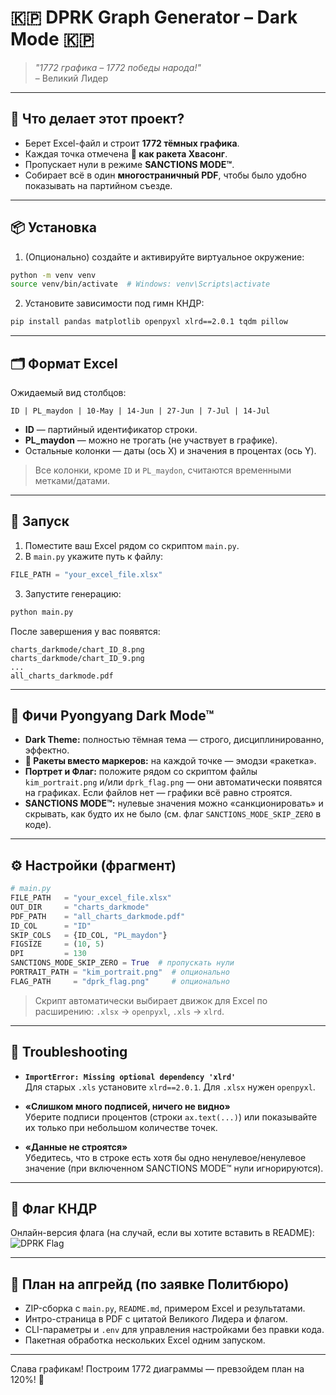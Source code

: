 # 🇰🇵 DPRK Graph Generator – Dark Mode 🇰🇵

> _"1772 графика – 1772 победы народа!"_  
> – Великий Лидер

---

## 🎯 Что делает этот проект?

- Берет Excel-файл и строит **1772 тёмных графика**.  
- Каждая точка отмечена **🚀 как ракета Хвасонг**.  
- Пропускает нули в режиме **SANCTIONS MODE™**.  
- Собирает всё в один **многостраничный PDF**, чтобы было удобно показывать на партийном съезде.

---

## 📦 Установка

1. (Опционально) создайте и активируйте виртуальное окружение:
```bash
python -m venv venv
source venv/bin/activate  # Windows: venv\Scripts\activate
```

2. Установите зависимости под гимн КНДР:
```bash
pip install pandas matplotlib openpyxl xlrd==2.0.1 tqdm pillow
```

---

## 🗂 Формат Excel

Ожидаемый вид столбцов:
```
ID | PL_maydon | 10-May | 14-Jun | 27-Jun | 7-Jul | 14-Jul
```
- **ID** — партийный идентификатор строки.  
- **PL_maydon** — можно не трогать (не участвует в графике).  
- Остальные колонки — даты (ось X) и значения в процентах (ось Y).

> Все колонки, кроме `ID` и `PL_maydon`, считаются временными метками/датами.

---

## 🚀 Запуск

1. Поместите ваш Excel рядом со скриптом `main.py`.  
2. В `main.py` укажите путь к файлу:
```python
FILE_PATH = "your_excel_file.xlsx"
```
3. Запустите генерацию:
```bash
python main.py
```

После завершения у вас появятся:
```
charts_darkmode/chart_ID_8.png
charts_darkmode/chart_ID_9.png
...
all_charts_darkmode.pdf
```

---

## 🖤 Фичи Pyongyang Dark Mode™

- **Dark Theme:** полностью тёмная тема — строго, дисциплинированно, эффектно.  
- **🚀 Ракеты вместо маркеров:** на каждой точке — эмодзи «ракетка».  
- **Портрет и Флаг:** положите рядом со скриптом файлы `kim_portrait.png` и/или `dprk_flag.png` — они автоматически появятся на графиках. Если файлов нет — графики всё равно строятся.  
- **SANCTIONS MODE™:** нулевые значения можно «санкционировать» и скрывать, как будто их не было (см. флаг `SANCTIONS_MODE_SKIP_ZERO` в коде).

---

## ⚙️ Настройки (фрагмент)

```python
# main.py
FILE_PATH   = "your_excel_file.xlsx"
OUT_DIR     = "charts_darkmode"
PDF_PATH    = "all_charts_darkmode.pdf"
ID_COL      = "ID"
SKIP_COLS   = {ID_COL, "PL_maydon"}
FIGSIZE     = (10, 5)
DPI         = 130
SANCTIONS_MODE_SKIP_ZERO = True  # пропускать нули
PORTRAIT_PATH = "kim_portrait.png"  # опционально
FLAG_PATH     = "dprk_flag.png"     # опционально
```

> Скрипт автоматически выбирает движок для Excel по расширению: `.xlsx` → `openpyxl`, `.xls` → `xlrd`.

---

## 🧯 Troubleshooting

- **`ImportError: Missing optional dependency 'xlrd'`**  
  Для старых `.xls` установите `xlrd==2.0.1`. Для `.xlsx` нужен `openpyxl`.

- **«Слишком много подписей, ничего не видно»**  
  Уберите подписи процентов (строки `ax.text(...)`) или показывайте их только при небольшом количестве точек.

- **«Данные не строятся»**  
  Убедитесь, что в строке есть хотя бы одно ненулевое/ненулевое значение (при включенном SANCTIONS MODE™ нули игнорируются).

---

## 🎇 Флаг КНДР

Онлайн-версия флага (на случай, если вы хотите вставить в README):
![DPRK Flag](https://upload.wikimedia.org/wikipedia/commons/4/4e/Flag_of_North_Korea.svg)

---

## 🧰 План на апгрейд (по заявке Политбюро)

- ZIP-сборка с `main.py`, `README.md`, примером Excel и результатами.  
- Интро-страница в PDF с цитатой Великого Лидера и флагом.  
- CLI-параметры и `.env` для управления настройками без правки кода.  
- Пакетная обработка нескольких Excel одним запуском.

---

Слава графикам! Построим 1772 диаграммы — превзойдем план на 120%! 🚀
